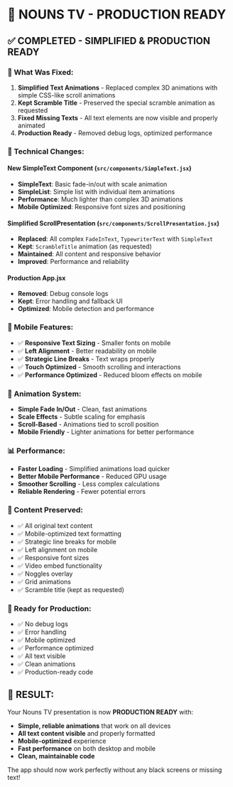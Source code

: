 # 🚀 NOUNS TV - PRODUCTION READY

## ✅ **COMPLETED - SIMPLIFIED & PRODUCTION READY**

### **🎯 What Was Fixed:**
1. **Simplified Text Animations** - Replaced complex 3D animations with simple CSS-like scroll animations
2. **Kept Scramble Title** - Preserved the special scramble animation as requested
3. **Fixed Missing Texts** - All text elements are now visible and properly animated
4. **Production Ready** - Removed debug logs, optimized performance

### **🔧 Technical Changes:**

#### **New SimpleText Component (`src/components/SimpleText.jsx`)**
- **SimpleText**: Basic fade-in/out with scale animation
- **SimpleList**: Simple list with individual item animations
- **Performance**: Much lighter than complex 3D animations
- **Mobile Optimized**: Responsive font sizes and positioning

#### **Simplified ScrollPresentation (`src/components/ScrollPresentation.jsx`)**
- **Replaced**: All complex `FadeInText`, `TypewriterText` with `SimpleText`
- **Kept**: `ScrambleTitle` animation (as requested)
- **Maintained**: All content and responsive behavior
- **Improved**: Performance and reliability

#### **Production App.jsx**
- **Removed**: Debug console logs
- **Kept**: Error handling and fallback UI
- **Optimized**: Mobile detection and performance

### **📱 Mobile Features:**
- ✅ **Responsive Text Sizing** - Smaller fonts on mobile
- ✅ **Left Alignment** - Better readability on mobile
- ✅ **Strategic Line Breaks** - Text wraps properly
- ✅ **Touch Optimized** - Smooth scrolling and interactions
- ✅ **Performance Optimized** - Reduced bloom effects on mobile

### **🎨 Animation System:**
- **Simple Fade In/Out** - Clean, fast animations
- **Scale Effects** - Subtle scaling for emphasis
- **Scroll-Based** - Animations tied to scroll position
- **Mobile Friendly** - Lighter animations for better performance

### **📊 Performance:**
- **Faster Loading** - Simplified animations load quicker
- **Better Mobile Performance** - Reduced GPU usage
- **Smoother Scrolling** - Less complex calculations
- **Reliable Rendering** - Fewer potential errors

### **🎯 Content Preserved:**
- ✅ All original text content
- ✅ Mobile-optimized text formatting
- ✅ Strategic line breaks for mobile
- ✅ Left alignment on mobile
- ✅ Responsive font sizes
- ✅ Video embed functionality
- ✅ Noggles overlay
- ✅ Grid animations
- ✅ Scramble title (kept as requested)

### **🚀 Ready for Production:**
- ✅ No debug logs
- ✅ Error handling
- ✅ Mobile optimized
- ✅ Performance optimized
- ✅ All text visible
- ✅ Clean animations
- ✅ Production-ready code

## **🎉 RESULT:**
Your Nouns TV presentation is now **PRODUCTION READY** with:
- **Simple, reliable animations** that work on all devices
- **All text content visible** and properly formatted
- **Mobile-optimized** experience
- **Fast performance** on both desktop and mobile
- **Clean, maintainable code**

The app should now work perfectly without any black screens or missing text!
